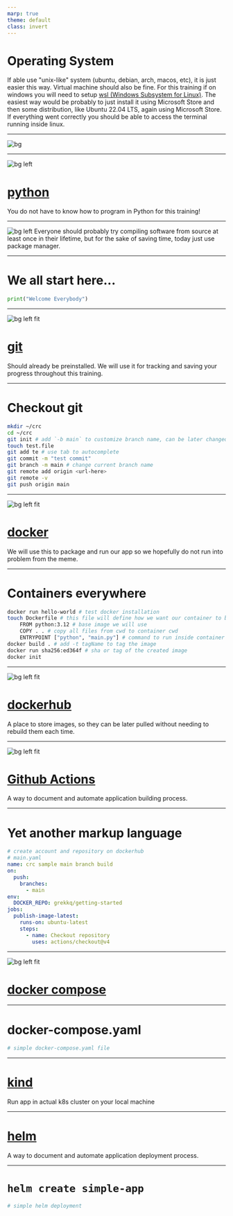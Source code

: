 ```yaml
---
marp: true
theme: default
class: invert
---
```

# Operating System
If able use "unix-like" system (ubuntu, debian, arch, macos, etc), it is just easier this way.
Virtual machine should also be fine.
For this training if on windows you will need to setup [wsl (Windows Subsystem for Linux)](https://learn.microsoft.com/en-us/windows/wsl/install). The easiest way would be probably to just install it using Microsoft Store and then some distribution, like Ubuntu 22.04 LTS, again using Microsoft Store. If everything went correctly you should be able to access the terminal running inside linux.

---
![bg](https://imgs.xkcd.com/comics/real_programmers.png)

---
![bg left](https://imgs.xkcd.com/comics/python.png)
# [python](https://www.python.org/)
You do not have to know how to program in Python for this training!

---
![bg left](https://i.imgflip.com/8cc5iq.jpg)
Everyone should probably try compiling software from source at least once in their lifetime, but for the sake of saving time, today just use package manager.

---
# We all start here...
```python
print("Welcome Everybody")
```

---
![bg left fit](https://imgs.xkcd.com/comics/git.png)
# [git](https://git-scm.com/)
Should already be preinstalled. We will use it for tracking and saving your progress throughout this training.

---
# Checkout git
```bash
mkdir ~/crc
cd ~/crc
git init # add `-b main` to customize branch name, can be later changed
touch test.file
git add te # use tab to autocomplete
git commit -m "test commit"
git branch -m main # change current branch name
git remote add origin <url-here>
git remote -v
git push origin main
```

---
![bg left fit](https://miro.medium.com/v2/resize:fit:882/1*Ibnwjo9LtUFxRY1MZgOcvg.png)
# [docker](https://docs.docker.com/)
We will use this to package and run our app so we hopefully do not run into problem from the meme.
<!-- It can also be used to have unified developer environment. -->

---
# Containers everywhere
```bash
docker run hello-world # test docker installation
touch Dockerfile # this file will define how we want our container to be build
    FROM python:3.12 # base image we will use
    COPY . . # copy all files from cwd to container cwd
    ENTRYPOINT ["python", "main.py"] # command to run inside container
docker build . # add -t tagName to tag the image
docker run sha256:ed364f # sha or tag of the created image
docker init
```

---
![bg left fit](https://images.rawpixel.com/image_1300/cHJpdmF0ZS9sci9pbWFnZXMvd2Vic2l0ZS8yMDIyLTA1L3Vwd2s2MjI4MjY3My13aWtpbWVkaWEtaW1hZ2Uta293YXVlc3MuanBn.jpg)
# [dockerhub](https://hub.docker.com/)
A place to store images, so they can be later pulled without needing to rebuild them each time.

---
![bg left fit](https://i.imgflip.com/8dzqv4.jpg)
# [Github Actions](https://docs.github.com/en/actions/quickstart)
A way to document and automate application building process.

---
# Yet another markup language
```yaml
# create account and repository on dockerhub
# main.yaml
name: crc sample main branch build
on:
  push:
    branches:
      - main
env:
  DOCKER_REPO: grekkq/getting-started
jobs:
  publish-image-latest:
    runs-on: ubuntu-latest
    steps:
      - name: Checkout repository
        uses: actions/checkout@v4
```

---
![bg left fit](https://i.imgflip.com/8dzvoy.jpg)
# [docker compose](https://docs.docker.com/compose/gettingstarted/)


---
# docker-compose.yaml
```yaml
# simple docker-compose.yaml file
```

---
# [kind](https://kind.sigs.k8s.io/docs/user/quick-start/)
Run app in actual k8s cluster on your local machine

---
# [helm](https://helm.sh/docs/intro/quickstart/)
A way to document and automate application deployment process.

---
# `helm create simple-app`
```yaml
# simple helm deployment
```